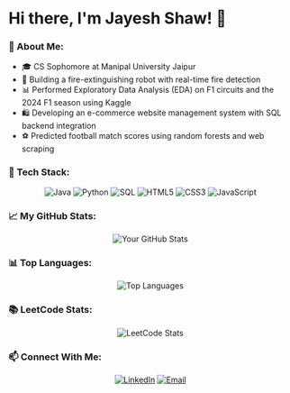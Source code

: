 # Hi there, I'm Jayesh Shaw! 👋

### 🚀 About Me:
- 🎓 CS Sophomore at Manipal University Jaipur
- 🤖 Building a fire-extinguishing robot with real-time fire detection
- 📊 Performed Exploratory Data Analysis (EDA) on F1 circuits and the 2024 F1 season using Kaggle
- 🛍️ Developing an e-commerce website management system with SQL backend integration
- ⚽ Predicted football match scores using random forests and web scraping

### 🧰 Tech Stack:
<div align="center">

![Java](https://img.shields.io/badge/Java-ED8B00?style=for-the-badge&logo=java&logoColor=white)
![Python](https://img.shields.io/badge/Python-3776AB?style=for-the-badge&logo=python&logoColor=white)
![SQL](https://img.shields.io/badge/SQL-4479A1?style=for-the-badge&logo=database&logoColor=white)
![HTML5](https://img.shields.io/badge/HTML5-E34F26?style=for-the-badge&logo=html5&logoColor=white)
![CSS3](https://img.shields.io/badge/CSS3-1572B6?style=for-the-badge&logo=css3&logoColor=white)
![JavaScript](https://img.shields.io/badge/JavaScript-F7DF1E?style=for-the-badge&logo=javascript&logoColor=black)

</div>

### 📈 My GitHub Stats:
<div align="center">

![Your GitHub Stats](https://github-readme-stats.vercel.app/api?username=jayesh140905&show_icons=true&theme=tokyonight&hide_border=true&border_radius=20)

</div>

### 📊 Top Languages:
<div align="center">

![Top Languages](https://github-readme-stats.vercel.app/api/top-langs/?username=jayesh140905&layout=compact&theme=tokyonight&hide_border=true&border_radius=20)

</div>

### 📚 LeetCode Stats:
<div align="center">

![LeetCode Stats](https://leetcard.jacoblin.cool/yNH1u4K5Pf?theme=dark&font=Montserrat&ext=activity)

</div>

### 📫 Connect With Me:
<div align="center">

[![LinkedIn](https://img.shields.io/badge/LinkedIn-0A66C2?style=for-the-badge&logo=linkedin&logoColor=white)](https://www.linkedin.com/in/jayesh-shaw-abb289347/)
[![Email](https://img.shields.io/badge/Email-D14836?style=for-the-badge&logo=gmail&logoColor=white)](mailto:jayeshshaw5@email.com)

</div>

